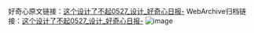 好奇心原文链接：[这个设计了不起0527_设计_好奇心日报-](https://www.qdaily.com/articles/10068.html)
WebArchive归档链接：[这个设计了不起0527_设计_好奇心日报-](http://web.archive.org/web/20190623155554/https://www.qdaily.com/articles/10068.html)
![image](http://ww3.sinaimg.cn/large/007d5XDply1g3vuzqvgmaj30u01hkdi9)